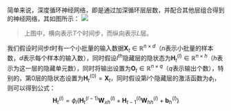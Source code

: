 简单来说，深度循环神经网络，即是通过加深循环层层数，并配合其他层组合得到的神经网络，其如图所示：
![](Pasted%20image%2020230924100606.png|500)
> 上图中，横向表示$T$个时间步，而纵向表示$L$层。

我们假设时间步$t$时有一个小批量的输入数据$\mathbf{X}_t \in \mathbb{R}^{n \times d}$（$n$表示小批量的样本数，$d$表示每个样本的输入数），同时假设$l^{th}$隐藏层的隐状态为$\mathbf{H}_t^{(l)} \in \mathbb{R}^{n \times h}$（$h$表示为这一层的隐藏单元数），同时将输出设置为$\mathbf{O}_t \in \mathbb{R}^{n \times q}$（$q$表示输出个数），特别的，第0层的隐状态设置为$\mathbf{H}_t^{(0)} = \mathbf{X}_t$，同时假设第$l$个隐藏层的激活函数为$\phi_l$，则可以得到公式：
$$
\mathbf{H}_t^{(l)} = \phi_l(\mathbf{H}_t^{(l-1)} \mathbf{W}_{xh}^{(l)} + \mathbf{H}_{t-1}^{(l)} \mathbf{W}_{hh}^{(l)}  + \mathbf{b}_h^{(l)})
$$
